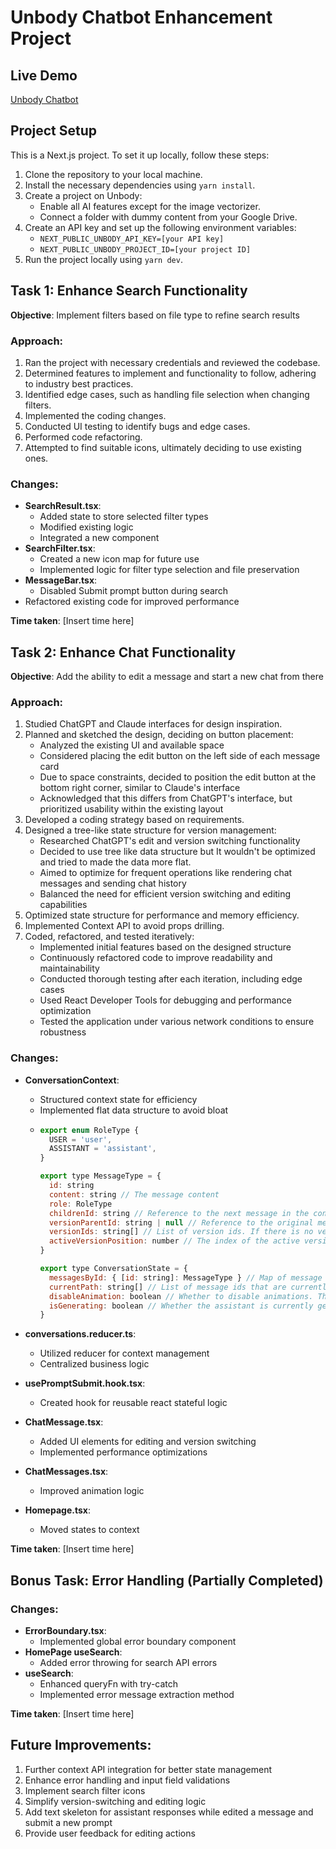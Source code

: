# Unbody Chatbot Enhancement Project

## Live Demo

[Unbody Chatbot](https://unbody-chatbot.netlify.app)

## Project Setup

This is a Next.js project. To set it up locally, follow these steps:

1. Clone the repository to your local machine.
2. Install the necessary dependencies using `yarn install`.
3. Create a project on Unbody:
   - Enable all AI features except for the image vectorizer.
   - Connect a folder with dummy content from your Google Drive.
4. Create an API key and set up the following environment variables:
   - `NEXT_PUBLIC_UNBODY_API_KEY=[your API key]`
   - `NEXT_PUBLIC_UNBODY_PROJECT_ID=[your project ID]`
5. Run the project locally using `yarn dev`.

## Task 1: Enhance Search Functionality

**Objective**: Implement filters based on file type to refine search results

### Approach:

1. Ran the project with necessary credentials and reviewed the codebase.
2. Determined features to implement and functionality to follow, adhering to industry best practices.
3. Identified edge cases, such as handling file selection when changing filters.
4. Implemented the coding changes.
5. Conducted UI testing to identify bugs and edge cases.
6. Performed code refactoring.
7. Attempted to find suitable icons, ultimately deciding to use existing ones.

### Changes:

- **SearchResult.tsx**:
  - Added state to store selected filter types
  - Modified existing logic
  - Integrated a new component
- **SearchFilter.tsx**:
  - Created a new icon map for future use
  - Implemented logic for filter type selection and file preservation
- **MessageBar.tsx**:
  - Disabled Submit prompt button during search
- Refactored existing code for improved performance

**Time taken**: [Insert time here]

## Task 2: Enhance Chat Functionality

**Objective**: Add the ability to edit a message and start a new chat from there

### Approach:

1. Studied ChatGPT and Claude interfaces for design inspiration.
2. Planned and sketched the design, deciding on button placement:
   - Analyzed the existing UI and available space
   - Considered placing the edit button on the left side of each message card
   - Due to space constraints, decided to position the edit button at the bottom right corner, similar to Claude's interface
   - Acknowledged that this differs from ChatGPT's interface, but prioritized usability within the existing layout
3. Developed a coding strategy based on requirements.
4. Designed a tree-like state structure for version management:
   - Researched ChatGPT's edit and version switching functionality
   - Decided to use tree like data structure but It wouldn't be optimized and tried to made the data more flat.
   - Aimed to optimize for frequent operations like rendering chat messages and sending chat history
   - Balanced the need for efficient version switching and editing capabilities
5. Optimized state structure for performance and memory efficiency.
6. Implemented Context API to avoid props drilling.
7. Coded, refactored, and tested iteratively:
   - Implemented initial features based on the designed structure
   - Continuously refactored code to improve readability and maintainability
   - Conducted thorough testing after each iteration, including edge cases
   - Used React Developer Tools for debugging and performance optimization
   - Tested the application under various network conditions to ensure robustness

### Changes:

- **ConversationContext**:

  - Structured context state for efficiency
  - Implemented flat data structure to avoid bloat
  - ```javascript
    export enum RoleType {
      USER = 'user',
      ASSISTANT = 'assistant',
    }

    export type MessageType = {
      id: string
      content: string // The message content
      role: RoleType
      childrenId: string // Reference to the next message in the conversation
      versionParentId: string | null // Reference to the original message this is a version of
      versionIds: string[] // List of version ids. If there is no version then it's an empty array
      activeVersionPosition: number // The index of the active version in the versionIds array. If it's the original message then it's 0. If it's the first version then it's 1, and so on. And it is used for preserving the active version when switching between messages. I noticed chatgpt doesn't preserve the active version when switching between messages, so I added this feature
    }

    export type ConversationState = {
      messagesById: { [id: string]: MessageType } // Map of message id to message
      currentPath: string[] // List of message ids that are currently being viewed. If the edit version is switched, the path will be updated
      disableAnimation: boolean // Whether to disable animations. This used to prevent animations like when assistant is generating a edited version response, or assistant is generating a response
      isGenerating: boolean // Whether the assistant is currently generating a response. Moved isGenerating state from HomePage to context to make it easier to manage
    }
    ```

- **conversations.reducer.ts**:
  - Utilized reducer for context management
  - Centralized business logic
- **usePromptSubmit.hook.tsx**:
  - Created hook for reusable react stateful logic
- **ChatMessage.tsx**:
  - Added UI elements for editing and version switching
  - Implemented performance optimizations
- **ChatMessages.tsx**:
  - Improved animation logic
- **Homepage.tsx**:
  - Moved states to context

**Time taken**: [Insert time here]

## Bonus Task: Error Handling (Partially Completed)

### Changes:

- **ErrorBoundary.tsx**:
  - Implemented global error boundary component
- **HomePage useSearch**:
  - Added error throwing for search API errors
- **useSearch**:
  - Enhanced queryFn with try-catch
  - Implemented error message extraction method

**Time taken**: [Insert time here]

## Future Improvements:

1. Further context API integration for better state management
2. Enhance error handling and input field validations
3. Implement search filter icons
4. Simplify version-switching and editing logic
5. Add text skeleton for assistant responses while edited a message and submit a new prompt
6. Provide user feedback for editing actions
